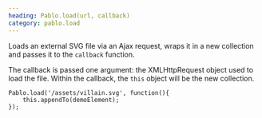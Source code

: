```yaml
--- 
heading: Pablo.load(url, callback)
category: pablo.load
---
```


Loads an external SVG file via an Ajax request, wraps it in a new collection and passes it to the `callback` function.

The callback is passed one argument: the XMLHttpRequest object used to load the file. Within the callback, the `this` object will be the new collection.

    Pablo.load('/assets/villain.svg', function(){
        this.appendTo(demoElement);
    });
